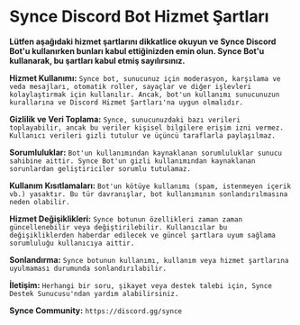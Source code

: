 
# Synce Discord Bot Hizmet Şartları
**Lütfen aşağıdaki hizmet şartlarını dikkatlice okuyun ve Synce Discord Bot'u kullanırken bunları kabul ettiğinizden emin olun. Synce Bot'u kullanarak, bu şartları kabul etmiş sayılırsınız.**

**Hizmet Kullanımı:** `Synce bot, sunucunuz için moderasyon, karşılama ve veda mesajları, otomatik roller, sayaçlar ve diğer işlevleri kolaylaştırmak için kullanılır. Ancak, bot'un kullanımı sunucunuzun kurallarına ve Discord Hizmet Şartları'na uygun olmalıdır.`

**Gizlilik ve Veri Toplama:** `Synce, sunucunuzdaki bazı verileri toplayabilir, ancak bu veriler kişisel bilgilere erişim izni vermez. Kullanıcı verileri gizli tutulur ve üçüncü taraflarla paylaşılmaz.`

**Sorumluluklar:** `Bot'un kullanımından kaynaklanan sorumluluklar sunucu sahibine aittir. Synce Bot'un gizli kullanımından kaynaklanan sorunlardan geliştiriciler sorumlu tutulamaz.`

**Kullanım Kısıtlamaları:** `Bot'un kötüye kullanımı (spam, istenmeyen içerik vb.) yasaktır. Bu tür davranışlar, bot kullanımının sonlandırılmasına neden olabilir.`

**Hizmet Değişiklikleri:** `Synce botunun özellikleri zaman zaman güncellenebilir veya değiştirilebilir. Kullanıcılar bu değişikliklerden haberdar edilecek ve güncel şartlara uyum sağlama sorumluluğu kullanıcıya aittir.`

**Sonlandırma:** `Synce botunun kullanımı, kullanım veya hizmet şartlarına uyulmaması durumunda sonlandırılabilir.`

**İletişim:** `Herhangi bir soru, şikayet veya destek talebi için, Synce Destek Sunucusu'ndan yardım alabilirsiniz.`

**Synce Community:** `https://discord.gg/synce`
